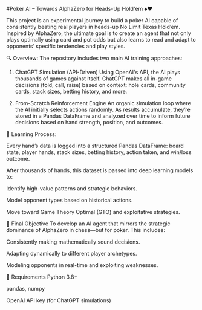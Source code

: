 #Poker AI – Towards AlphaZero for Heads-Up Hold'em ♠️♥️

This project is an experimental journey to build a poker AI capable of consistently beating real players in heads-up No Limit Texas Hold’em. Inspired by AlphaZero, the ultimate goal is to create an agent that not only plays optimally using card and pot odds but also learns to read and adapt to opponents’ specific tendencies and play styles.

🔍 Overview:
The repository includes two main AI training approaches:

1. ChatGPT Simulation (API-Driven)
Using OpenAI's API, the AI plays thousands of games against itself. ChatGPT makes all in-game decisions (fold, call, raise) based on context: hole cards, community cards, stack sizes, betting history, and more.

2. From-Scratch Reinforcement Engine
An organic simulation loop where the AI initially selects actions randomly. As results accumulate, they’re stored in a Pandas DataFrame and analyzed over time to inform future decisions based on hand strength, position, and outcomes.

🧠 Learning Process:

Every hand’s data is logged into a structured Pandas DataFrame: board state, player hands, stack sizes, betting history, action taken, and win/loss outcome.

After thousands of hands, this dataset is passed into deep learning models to:

Identify high-value patterns and strategic behaviors.

Model opponent types based on historical actions.

Move toward Game Theory Optimal (GTO) and exploitative strategies.

🎯 Final Objective
To develop an AI agent that mirrors the strategic dominance of AlphaZero in chess—but for poker. This includes:

Consistently making mathematically sound decisions.

Adapting dynamically to different player archetypes.

Modeling opponents in real-time and exploiting weaknesses.

🚧 Requirements
Python 3.8+

pandas, numpy

OpenAI API key (for ChatGPT simulations)


